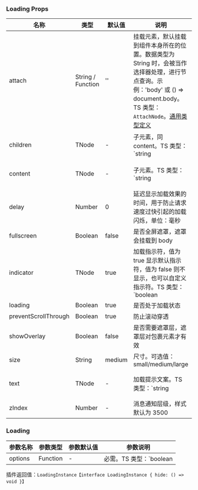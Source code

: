 
### Loading Props
名称 | 类型 | 默认值 | 说明 | 必传
-- | -- | -- | -- | --
attach | String / Function | '' | 挂载元素，默认挂载到组件本身所在的位置。数据类型为 String 时，会被当作选择器处理，进行节点查询。示例：'body' 或 () => document.body。TS 类型：`AttachNode`。[通用类型定义](https://github.com/TDesignOteam/tdesign-react/blob/main/src/_type/common.ts) | N
children | TNode | - | 子元素，同 content。TS 类型：`string | TNode`。[通用类型定义](https://github.com/TDesignOteam/tdesign-react/blob/main/src/_type/common.ts) | N
content | TNode | - | 子元素。TS 类型：`string | TNode`。[通用类型定义](https://github.com/TDesignOteam/tdesign-react/blob/main/src/_type/common.ts) | N
delay | Number | 0 | 延迟显示加载效果的时间，用于防止请求速度过快引起的加载闪烁，单位：毫秒 | N
fullscreen | Boolean | false | 是否全屏遮罩，遮罩会挂载到 body | N
indicator | TNode | true | 加载指示符，值为 true 显示默认指示符，值为 false 则不显示，也可以自定义指示符。TS 类型：`boolean | TNode`。[通用类型定义](https://github.com/TDesignOteam/tdesign-react/blob/main/src/_type/common.ts) | N
loading | Boolean | true | 是否处于加载状态 | N
preventScrollThrough | Boolean | true | 防止滚动穿透 | N
showOverlay | Boolean | false | 是否需要遮罩层，遮罩层对包裹元素才有效 | N
size | String | medium | 尺寸。可选值：small/medium/large | N
text | TNode | - | 加载提示文案。TS 类型：`string | TNode`。[通用类型定义](https://github.com/TDesignOteam/tdesign-react/blob/main/src/_type/common.ts) | N
zIndex | Number | - | 消息通知层级，样式默认为 3500 | N


### Loading
参数名称 | 参数类型 | 参数默认值 | 参数说明
-- | -- | -- | --
options | Function | - | 必需。TS 类型：`boolean | TdLoadingProps`

插件返回值：`LoadingInstance【interface LoadingInstance { hide: () => void }】`
